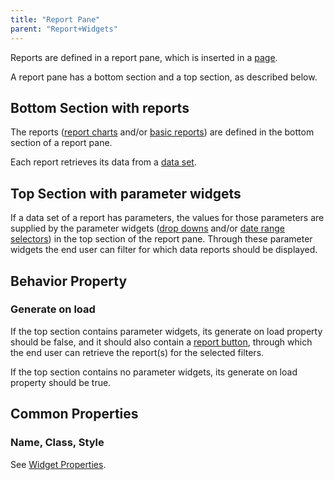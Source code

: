 ```yaml
---
title: "Report Pane"
parent: "Report+Widgets"
---
```



Reports are defined in a report pane, which is inserted in a [page](Pages).

A report pane has a bottom section and a top section, as described below.

## Bottom Section with reports

The reports ([report charts](Report+Chart) and/or [basic reports](Basic+Reports)) are defined in the bottom section of a report pane.

Each report retrieves its data from a [data set](Data+Sets).

## Top Section with parameter widgets

If a data set of a report has parameters, the values for those parameters are supplied by the parameter widgets ([drop downs](Drop+Down) and/or [date range selectors](Date+Range+Selector)) in the top section of the report pane. Through these parameter widgets the end user can filter for which data reports should be displayed.

## Behavior Property

### Generate on load

If the top section contains parameter widgets, its generate on load property should be false, and it should also contain a [report button](Report+Button), through which the end user can retrieve the report(s) for the selected filters.

If the top section contains no parameter widgets, its generate on load property should be true.

## Common Properties

### Name, Class, Style

See [Widget Properties](Common+Widget+Properties).
